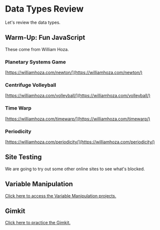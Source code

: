 # Data Types Review
Let's review the data types.

## Warm-Up: Fun JavaScript
These come from William Hoza.

### Planetary Systems Game
[https://williamhoza.com/newton/](https://williamhoza.com/newton/)

### Centrifuge Volleyball
[https://williamhoza.com/volleyball/](https://williamhoza.com/volleyball/)

### Time Warp
[https://williamhoza.com/timewarp/](https://williamhoza.com/timewarp/)

### Periodicity
[https://williamhoza.com/periodicity/](https://williamhoza.com/periodicity/)

## Site Testing
We are going to try out some other online sites to see what's blocked.

## Variable Manipulation
[Click here to access the Variable Manipulation projects.](VariableManipulation.md)

## Gimkit
[Click here to practice the Gimkit.](https://www.gimkit.com/practice/67e1bb3ce035a1fb3a8beef4)
